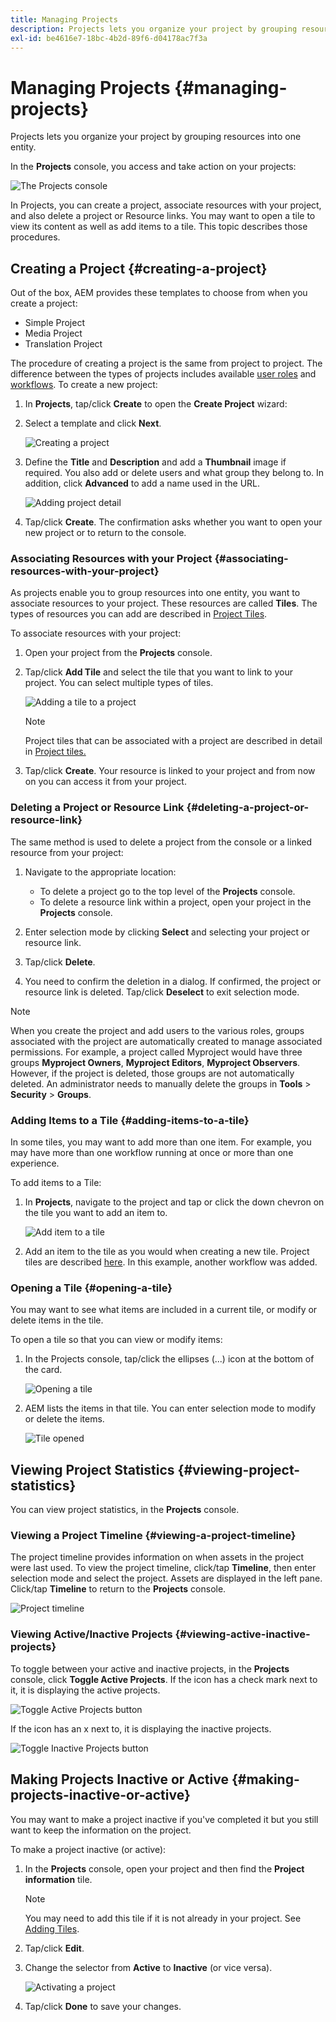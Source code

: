 ```yaml
---
title: Managing Projects
description: Projects lets you organize your project by grouping resources into one entity which can be accessed and managed in the Projects console
exl-id: be4616e7-18bc-4b2d-89f6-d04178ac7f3a
---
```

# Managing Projects {#managing-projects}

Projects lets you organize your project by grouping resources into one entity.

In the **Projects** console, you access and take action on your projects:

![The Projects console](/help/sites-cloud/authoring/assets/projects-console.png)

In Projects, you can create a project, associate resources with your project, and also delete a project or Resource links. You may want to open a tile to view its content as well as add items to a tile. This topic describes those procedures.

## Creating a Project {#creating-a-project}

Out of the box, AEM provides these templates to choose from when you create a project:

* Simple Project
* Media Project
* Translation Project

<!-- Hiding product photoshoot via cqdoc-18072 as it is not available in Skyline.
* Product Photo Shoot Project 
-->

The procedure of creating a project is the same from project to project. The difference between the types of projects includes available [user roles](/help/sites-cloud/authoring/projects/overview.md) and [workflows](/help/sites-cloud/authoring/projects/workflows.md).  To create a new project:

1. In **Projects**, tap/click **Create** to open the **Create Project** wizard:
1. Select a template and click **Next**.

   ![Creating a project](/help/sites-cloud/authoring/assets/projects-create.png)

1. Define the **Title** and **Description** and add a **Thumbnail** image if required. You also add or delete users and what group they belong to. In addition, click **Advanced** to add a name used in the URL.

   ![Adding project detail](/help/sites-cloud/authoring/assets/projects-add-team.png)

1. Tap/click **Create**. The confirmation asks whether you want to open your new project or to return to the console.

### Associating Resources with your Project {#associating-resources-with-your-project}

As projects enable you to group resources into one entity, you want to associate resources to your project. These resources are called **Tiles**. The types of resources you can add are described in [Project Tiles](/help/sites-cloud/authoring/projects/overview.md#project-tiles).

To associate resources with your project:

1. Open your project from the **Projects** console.
1. Tap/click **Add Tile** and select the tile that you want to link to your project. You can select multiple types of tiles.

   ![Adding a tile to a project](/help/sites-cloud/authoring/assets/projects-add-tile.png)

   >[!NOTE]
   >
   >Project tiles that can be associated with a project are described in detail in [Project tiles.](/help/sites-cloud/authoring/projects/overview.md#project-tiles)

1. Tap/click **Create**. Your resource is linked to your project and from now on you can access it from your project.

### Deleting a Project or Resource Link {#deleting-a-project-or-resource-link}

The same method is used to delete a project from the console or a linked resource from your project:

1. Navigate to the appropriate location:

    * To delete a project go to the top level of the **Projects** console.
    * To delete a resource link within a project, open your project in the **Projects** console.

1. Enter selection mode by clicking **Select** and selecting your project or resource link.
1. Tap/click **Delete**.

1. You need to confirm the deletion in a dialog. If confirmed, the project or resource link is deleted. Tap/click **Deselect** to exit selection mode.

>[!NOTE]
>
>When you create the project and add users to the various roles, groups associated with the project are automatically created to manage associated permissions. For example, a project called Myproject would have three groups **Myproject Owners**, **Myproject Editors**, **Myproject Observers**. However, if the project is deleted, those groups are not automatically deleted. An administrator needs to manually delete the groups in **Tools** &gt; **Security** &gt; **Groups**.

### Adding Items to a Tile {#adding-items-to-a-tile}

In some tiles, you may want to add more than one item. For example, you may have more than one workflow running at once or more than one experience.

To add items to a Tile:

1. In **Projects**, navigate to the project and tap or click the down chevron on the tile you want to add an item to.

   ![Add item to a tile](/help/sites-cloud/authoring/assets/project-workflows.png)

1. Add an item to the tile as you would when creating a new tile. Project tiles are described [here](/help/sites-cloud/authoring/projects/overview.md#project-tiles). In this example, another workflow was added.

### Opening a Tile {#opening-a-tile}

You may want to see what items are included in a current tile, or modify or delete items in the tile.

To open a tile so that you can view or modify items:

1. In the Projects console, tap/click the ellipses (...) icon at the bottom of the card.

   ![Opening a tile](/help/sites-cloud/authoring/assets/project-links.png)

1. AEM lists the items in that tile. You can enter selection mode to modify or delete the items.

   ![Tile opened](/help/sites-cloud/authoring/assets/projects-add-link.png)

## Viewing Project Statistics {#viewing-project-statistics}

You can view project statistics, in the **Projects** console.

### Viewing a Project Timeline {#viewing-a-project-timeline}

The project timeline provides information on when assets in the project were last used. To view the project timeline, click/tap **Timeline**, then enter selection mode and select the project. Assets are displayed in the left pane. Click/tap **Timeline** to return to the **Projects** console.

![Project timeline](/help/sites-cloud/authoring/assets/projects-timeline.png)

### Viewing Active/Inactive Projects {#viewing-active-inactive-projects}

To toggle between your active and inactive projects, in the **Projects** console, click **Toggle Active Projects**. If the icon has a check mark next to it, it is displaying the active projects.

![Toggle Active Projects button](/help/sites-cloud/authoring/assets/projects-active.png)

If the icon has an x next to, it is displaying the inactive projects.

![Toggle Inactive Projects button](/help/sites-cloud/authoring/assets/projects-inactive.png)

## Making Projects Inactive or Active {#making-projects-inactive-or-active}

You may want to make a project inactive if you've completed it but you still want to keep the information on the project.

To make a project inactive (or active):

1. In the **Projects** console, open your project and then find the **Project information** tile.

   >[!NOTE]
   >
   >You may need to add this tile if it is not already in your project. See [Adding Tiles](#adding-items-to-a-tile).

1. Tap/click **Edit**.
1. Change the selector from **Active** to **Inactive** (or vice versa).

   ![Activating a project](/help/sites-cloud/authoring/assets/projects-add-team.png)

1. Tap/click **Done** to save your changes.
